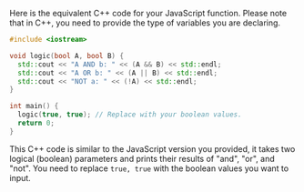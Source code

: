 Here is the equivalent C++ code for your JavaScript function. Please note that in C++, you need to provide the type of variables you are declaring.

```cpp
#include <iostream>

void logic(bool A, bool B) {
  std::cout << "A AND b: " << (A && B) << std::endl;
  std::cout << "A OR b: " << (A || B) << std::endl;
  std::cout << "NOT a: " << (!A) << std::endl;
}

int main() {
  logic(true, true); // Replace with your boolean values.
  return 0;
}
```

This C++ code is similar to the JavaScript version you provided, it takes two logical (boolean) parameters and prints their results of "and", "or", and "not". You need to replace `true, true` with the boolean values you want to input.
